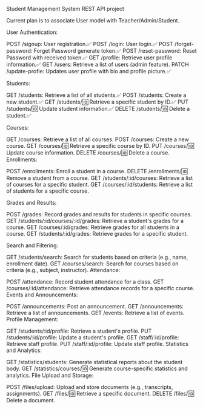 Student Management System REST API project

Current plan is to associate User model with Teacher/Admin/Student.

User Authentication:

POST /signup: User registration.✅
POST /login: User login.✅
POST /forget-password: Forget Password generate token.✅
POST /reset-password: Reset Password with received token.✅
GET /profile: Retrieve user profile information.✅
GET /users: Retrieve a list of users (admin feature).
PATCH /update-profie: Updates user profile with bio and profile picture.✅

Students:

GET /students: Retrieve a list of all students.✅
POST /students: Create a new student.✅
GET /students/:id: Retrieve a specific student by ID.✅
PUT /students/:id: Update student information.✅
DELETE /students/:id: Delete a student.✅

Courses:

GET /courses: Retrieve a list of all courses.
POST /courses: Create a new course.
GET /courses/:id: Retrieve a specific course by ID.
PUT /courses/:id: Update course information.
DELETE /courses/:id: Delete a course.
Enrollments:

POST /enrollments: Enroll a student in a course.
DELETE /enrollments/:id: Remove a student from a course.
GET /students/:id/courses: Retrieve a list of courses for a specific student.
GET /courses/:id/students: Retrieve a list of students for a specific course.

Grades and Results:

POST /grades: Record grades and results for students in specific courses.
GET /students/:id/courses/:id/grades: Retrieve a student's grades for a course.
GET /courses/:id/grades: Retrieve grades for all students in a course.
GET /students/:id/grades: Retrieve grades for a specific student.

Search and Filtering:

GET /students/search: Search for students based on criteria (e.g., name, enrollment date).
GET /courses/search: Search for courses based on criteria (e.g., subject, instructor).
Attendance:

POST /attendance: Record student attendance for a class.
GET /courses/:id/attendance: Retrieve attendance records for a specific course.
Events and Announcements:

POST /announcements: Post an announcement.
GET /announcements: Retrieve a list of announcements.
GET /events: Retrieve a list of events.
Profile Management:

GET /students/:id/profile: Retrieve a student's profile.
PUT /students/:id/profile: Update a student's profile.
GET /staff/:id/profile: Retrieve staff profile.
PUT /staff/:id/profile: Update staff profile.
Statistics and Analytics:

GET /statistics/students: Generate statistical reports about the student body.
GET /statistics/courses/:id: Generate course-specific statistics and analytics.
File Upload and Storage:

POST /files/upload: Upload and store documents (e.g., transcripts, assignments).
GET /files/:id: Retrieve a specific document.
DELETE /files/:id: Delete a document.
